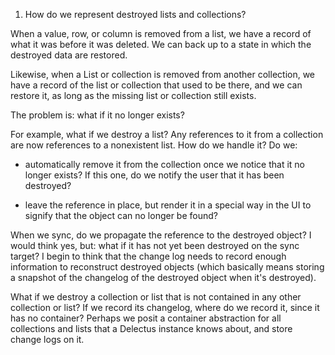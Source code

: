 1. How do we represent destroyed lists and collections?

When a value, row, or column is removed from a list, we have a record
of what it was before it was deleted. We can back up to a state in
which the destroyed data are restored.

Likewise, when a List or collection is removed from another
collection, we have a record of the list or collection that used to be
there, and we can restore it, as long as the missing list or
collection still exists.

The problem is: what if it no longer exists?

For example, what if we destroy a list? Any references to it from a
collection are now references to a nonexistent list. How do we handle
it? Do we:

- automatically remove it from the collection once we notice that it
  no longer exists? If this one, do we notify the user that it has
  been destroyed?

- leave the reference in place, but render it in a special way in the
  UI to signify that the object can no longer be found?

When we sync, do we propagate the reference to the destroyed object? I
would think yes, but: what if it has not yet been destroyed on the
sync target? I begin to think that the change log needs to record
enough information to reconstruct destroyed objects (which basically
means storing a snapshot of the changelog of the destroyed object when
it's destroyed).

What if we destroy a collection or list that is not contained in any
other collection or list? If we record its changelog, where do we
record it, since it has no container? Perhaps we posit a container
abstraction for all collections and lists that a Delectus instance
knows about, and store change logs on it.

